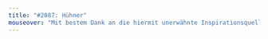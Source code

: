 ```yaml
---
title: "#2087: Hühner"
mouseover: "Mit bestem Dank an die hiermit unerwähnte Inspirationsquelle."
---
```


